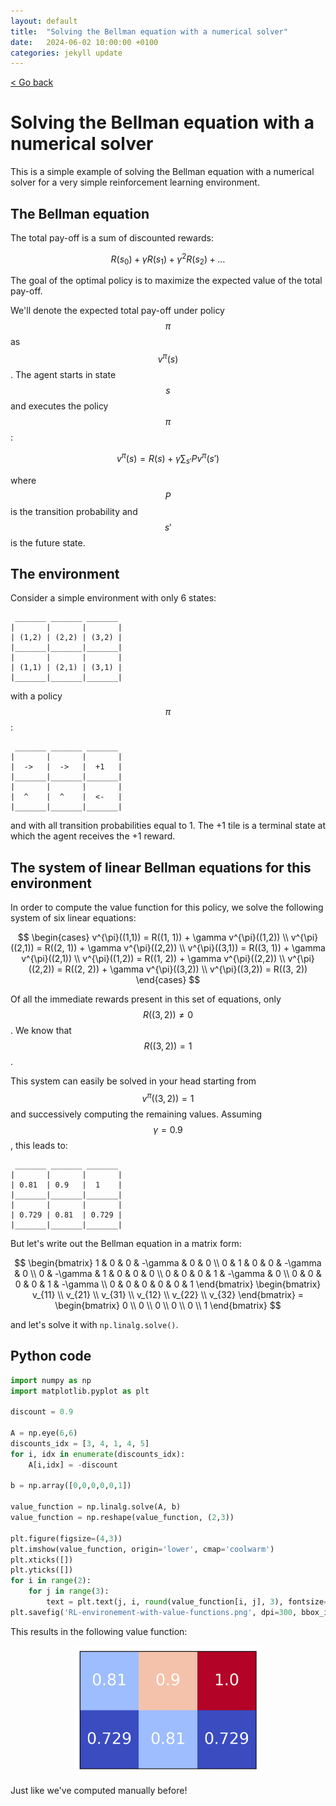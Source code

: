 ```yaml
---
layout: default
title:  "Solving the Bellman equation with a numerical solver"
date:   2024-06-02 10:00:00 +0100
categories: jekyll update
---
```


<script type="text/javascript" async="" src="https://cdnjs.cloudflare.com/ajax/libs/mathjax/2.7.4/MathJax.js?config=TeX-MML-AM_CHTML">
</script>

<p>
   <a href="/kamilazdybal.github.io/#blog">
      < Go back
  </a>
</p>

# Solving the Bellman equation with a numerical solver

This is a simple example of solving the Bellman equation with a numerical solver for a very simple reinforcement learning environment.

## The Bellman equation

The total pay-off is a sum of discounted rewards:

<span class="math display">$$ 
R(s_0) + \gamma R(s_1) + \gamma^2 R(s_2) + \dots 
$$</span>

The goal of the optimal policy is to maximize the expected value of the total pay-off.

We'll denote the expected total pay-off under policy <span class="math display">$$\pi$$</span> as <span class="math display">$$v^{\pi}(s)$$</span>. 
The agent starts in state <span class="math display">$$s$$</span> and executes the policy <span class="math display">$$\pi$$</span>:

<span class="math display">$$
v^{\pi}(s) = R(s) + \gamma \sum_{s'} P v^{\pi} (s')
$$</span>

where <span class="math display">$$P$$</span> is the transition probability and <span class="math display">$$s'$$</span> is the future state.

## The environment

Consider a simple environment with only 6 states:

```
 _______ _______ _______
|       |       |       |
| (1,2) | (2,2) | (3,2) |
|_______|_______|_______|
|       |       |       |
| (1,1) | (2,1) | (3,1) |
|_______|_______|_______|
```

with a policy <span class="math display">$$\pi$$</span>:

```
 _______ _______ _______
|       |       |       |
|  ->   |  ->   |  +1   |
|_______|_______|_______|
|       |       |       |
|  ^    |  ^    |  <-   |
|_______|_______|_______|
```

and with all transition probabilities equal to 1. The +1 tile is a terminal state at which the agent receives the +1 reward.

## The system of linear Bellman equations for this environment

In order to compute the value function for this policy, we solve the following system of six linear equations:

<span class="math display">$$
\begin{cases}
v^{\pi}((1,1)) = R((1, 1)) + \gamma v^{\pi}((1,2)) \\
v^{\pi}((2,1)) = R((2, 1)) + \gamma v^{\pi}((2,2)) \\
v^{\pi}((3,1)) = R((3, 1)) + \gamma v^{\pi}((2,1)) \\
v^{\pi}((1,2)) = R((1, 2)) + \gamma v^{\pi}((2,2)) \\
v^{\pi}((2,2)) = R((2, 2)) + \gamma v^{\pi}((3,2)) \\
v^{\pi}((3,2)) = R((3, 2))
\end{cases}
$$</span>

Of all the immediate rewards present in this set of equations, only <span class="math display">$$R((3,2)) \neq 0$$</span>. 
We know that <span class="math display">$$R((3,2)) = 1$$</span>.

This system can easily be solved in your head starting from <span class="math display">$$v^{\pi}((3,2)) = 1$$</span> 
and successively computing the remaining values. 
Assuming <span class="math display">$$\gamma = 0.9$$</span>, this leads to:

```
 _______ _______ _______
|       |       |       |
| 0.81  | 0.9   |  1    |
|_______|_______|_______|
|       |       |       |
| 0.729 | 0.81  | 0.729 |
|_______|_______|_______|
```

But let's write out the Bellman equation in a matrix form:

<span class="math display">$$
\begin{bmatrix}
1 & 0 & 0 & -\gamma & 0 & 0 \\
0 & 1 & 0 & 0 & -\gamma & 0 \\
0 & -\gamma & 1 & 0 & 0 & 0 \\
0 & 0 & 0 & 1 & -\gamma & 0 \\
0 & 0 & 0 & 0 & 1 & -\gamma \\
0 & 0 & 0 & 0 & 0 & 1
\end{bmatrix}
\begin{bmatrix}
v_{11} \\
v_{21} \\
v_{31} \\
v_{12} \\
v_{22} \\
v_{32}
\end{bmatrix} = 
\begin{bmatrix}
0 \\
0 \\
0 \\
0 \\
0 \\
1
\end{bmatrix}
$$</span>

and let's solve it with ``np.linalg.solve()``.

## Python code

```python
import numpy as np
import matplotlib.pyplot as plt

discount = 0.9

A = np.eye(6,6)
discounts_idx = [3, 4, 1, 4, 5]
for i, idx in enumerate(discounts_idx):
    A[i,idx] = -discount

b = np.array([0,0,0,0,0,1])

value_function = np.linalg.solve(A, b)
value_function = np.reshape(value_function, (2,3))

plt.figure(figsize=(4,3))
plt.imshow(value_function, origin='lower', cmap='coolwarm')
plt.xticks([])
plt.yticks([])
for i in range(2):
    for j in range(3):
        text = plt.text(j, i, round(value_function[i, j], 3), fontsize=20, ha="center", va="center", color="w")
plt.savefig('RL-environement-with-value-functions.png', dpi=300, bbox_inches='tight')
```

This results in the following value function:

<p align="center">
  <img src="https://github.com/kamilazdybal/kamilazdybal.github.io/raw/main/_posts/RL-environement-with-value-functions.png" width="300">
</p>

Just like we've computed manually before!
